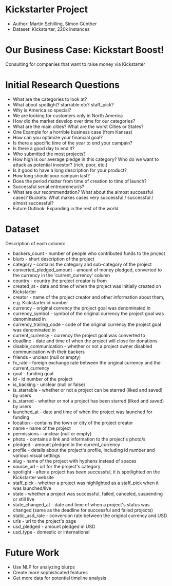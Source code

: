 # Kickstarter Project 



- Author: Martin Schilling, Simon Günther
- Dataset: Kickstarter, 220k instances

# Our Business Case: Kickstart Boost!

Consulting for companies that want to raise money via Kickstarter

# Initial Research Questions

* What are the categories to look at?
* What about spotlight? starrable etc? staff_pick?
* Why is America so special? 
* We are looking for customers only in North America
* How did the market develop over time for our categories?
* What are the main cities? What are the worst Cities or States?
* One Example for a horrible business case (from Kansas)
* How can you optimize your financial goal?
* Is there a specific time of the year to end your campain?
* Is there a good day to end it?
* Who submitted the most projects?
* How high is our average pledge in this category? Who do we want to attack as potential investor? (rich, poor, etc.)
* Is it good to have a long description for your product?
* How long should your campain last?
* Does the period matter from time of creation to time of launch?
* Successful serial entrepreneur/s?
* What are our recommendation? What about the almost successful cases? Buckets: What makes cases very successful / successful / almost successful?
* Future Outlook: Expanding in the rest of the world

# Dataset

Description of each column:
- backers_count - number of people who contributed funds to the project
- blurb - short description of the project
- category - contains the category and sub-category of the project
- converted_pledged_amount - amount of money pledged, converted to the currency in the 'current_currency' column
- country - country the project creator is from
- created_at - date and time of when the project was initially created on Kickstarter
- creator - name of the project creator and other information about them, e.g. Kickstarter id number
- currency - original currency the project goal was denominated in
- currency_symbol - symbol of the original currency the project goal was denominated in
- currency_trailing_code - code of the original currency the project goal was denominated in
- current_currency - currency the project goal was converted to
- deadline - date and time of when the project will close for donations
- disable_communication - whether or not a project owner disabled communication with their backers
- friends - unclear (null or empty)
- fx_rate - foreign exchange rate between the original currency and the current_currency
- goal - funding goal
- id - id number of the project
- is_backing - unclear (null or false)
- is_starrable - whether or not a project can be starred (liked and saved) by users
- is_starred - whether or not a project has been starred (liked and saved) by users
- launched_at - date and time of when the project was launched for funding
- location - contains the town or city of the project creator
- name - name of the project
- permissions - unclear (null or empty)
- photo - contains a link and information to the project's photo/s
- pledged - amount pledged in the current_currency
- profile - details about the project's profile, including id number and various visual settings
- slug - name of the project with hyphens instead of spaces
- source_url - url for the project's category
- spotlight - after a project has been successful, it is spotlighted on the Kickstarter website
- staff_pick - whether a project was highlighted as a staff_pick when it was launched/live
- state - whether a project was successful, failed, canceled, suspending or still live
- state_changed_at - date and time of when a project's status was changed (same as the deadline for successful and failed projects)
- static_usd_rate - conversion rate between the original currency and USD
- urls - url to the project's page
- usd_pledged - amount pledged in USD
- usd_type - domestic or international

# Future Work

- Use NLP for analyzing blurps
- Create more sophisticated features
- Get more data for potential timeline analysis


```python

```
